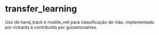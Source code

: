 # transfer_learning
Uso de hand_track e mobile_net para classificação de mão.
implementado por rickards e contribuído por guisantosalves.
